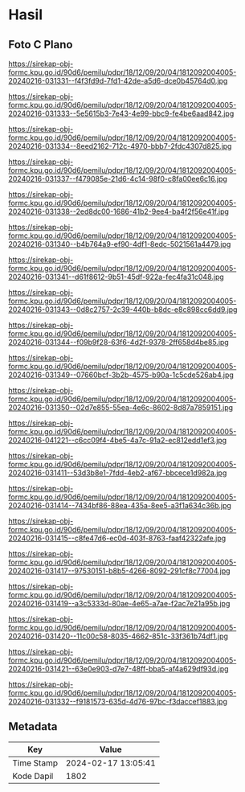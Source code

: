 # Hasil

## Foto C Plano

https://sirekap-obj-formc.kpu.go.id/90d6/pemilu/pdpr/18/12/09/20/04/1812092004005-20240216-031331--f4f3fd9d-7fd1-42de-a5d6-dce0b45764d0.jpg

https://sirekap-obj-formc.kpu.go.id/90d6/pemilu/pdpr/18/12/09/20/04/1812092004005-20240216-031333--5e5615b3-7e43-4e99-bbc9-fe4be6aad842.jpg

https://sirekap-obj-formc.kpu.go.id/90d6/pemilu/pdpr/18/12/09/20/04/1812092004005-20240216-031334--8eed2162-712c-4970-bbb7-2fdc4307d825.jpg

https://sirekap-obj-formc.kpu.go.id/90d6/pemilu/pdpr/18/12/09/20/04/1812092004005-20240216-031337--f479085e-21d6-4c14-98f0-c8fa00ee6c16.jpg

https://sirekap-obj-formc.kpu.go.id/90d6/pemilu/pdpr/18/12/09/20/04/1812092004005-20240216-031338--2ed8dc00-1686-41b2-9ee4-ba4f2f56e41f.jpg

https://sirekap-obj-formc.kpu.go.id/90d6/pemilu/pdpr/18/12/09/20/04/1812092004005-20240216-031340--b4b764a9-ef90-4df1-8edc-5021561a4479.jpg

https://sirekap-obj-formc.kpu.go.id/90d6/pemilu/pdpr/18/12/09/20/04/1812092004005-20240216-031341--d61f8612-9b51-45df-922a-fec4fa31c048.jpg

https://sirekap-obj-formc.kpu.go.id/90d6/pemilu/pdpr/18/12/09/20/04/1812092004005-20240216-031343--0d8c2757-2c39-440b-b8dc-e8c898cc6dd9.jpg

https://sirekap-obj-formc.kpu.go.id/90d6/pemilu/pdpr/18/12/09/20/04/1812092004005-20240216-031344--f09b9f28-63f6-4d2f-9378-2ff658d4be85.jpg

https://sirekap-obj-formc.kpu.go.id/90d6/pemilu/pdpr/18/12/09/20/04/1812092004005-20240216-031349--07660bcf-3b2b-4575-b90a-1c5cde526ab4.jpg

https://sirekap-obj-formc.kpu.go.id/90d6/pemilu/pdpr/18/12/09/20/04/1812092004005-20240216-031350--02d7e855-55ea-4e6c-8602-8d87a7859151.jpg

https://sirekap-obj-formc.kpu.go.id/90d6/pemilu/pdpr/18/12/09/20/04/1812092004005-20240216-041221--c6cc09f4-4be5-4a7c-91a2-ec812edd1ef3.jpg

https://sirekap-obj-formc.kpu.go.id/90d6/pemilu/pdpr/18/12/09/20/04/1812092004005-20240216-031411--53d3b8e1-7fdd-4eb2-af67-bbcece1d982a.jpg

https://sirekap-obj-formc.kpu.go.id/90d6/pemilu/pdpr/18/12/09/20/04/1812092004005-20240216-031414--7434bf86-88ea-435a-8ee5-a3f1a634c36b.jpg

https://sirekap-obj-formc.kpu.go.id/90d6/pemilu/pdpr/18/12/09/20/04/1812092004005-20240216-031415--c8fe47d6-ec0d-403f-8763-faaf42322afe.jpg

https://sirekap-obj-formc.kpu.go.id/90d6/pemilu/pdpr/18/12/09/20/04/1812092004005-20240216-031417--97530151-b8b5-4266-8092-291cf8c77004.jpg

https://sirekap-obj-formc.kpu.go.id/90d6/pemilu/pdpr/18/12/09/20/04/1812092004005-20240216-031419--a3c5333d-80ae-4e65-a7ae-f2ac7e21a95b.jpg

https://sirekap-obj-formc.kpu.go.id/90d6/pemilu/pdpr/18/12/09/20/04/1812092004005-20240216-031420--11c00c58-8035-4662-851c-33f361b74df1.jpg

https://sirekap-obj-formc.kpu.go.id/90d6/pemilu/pdpr/18/12/09/20/04/1812092004005-20240216-031421--63e0e903-d7e7-48ff-bba5-af4a629df93d.jpg

https://sirekap-obj-formc.kpu.go.id/90d6/pemilu/pdpr/18/12/09/20/04/1812092004005-20240216-031332--f9181573-635d-4d76-97bc-f3daccef1883.jpg


## Metadata

| Key        | Value               |
| ---------- | ------------------- |
| Time Stamp | 2024-02-17 13:05:41 |
| Kode Dapil | 1802                |



